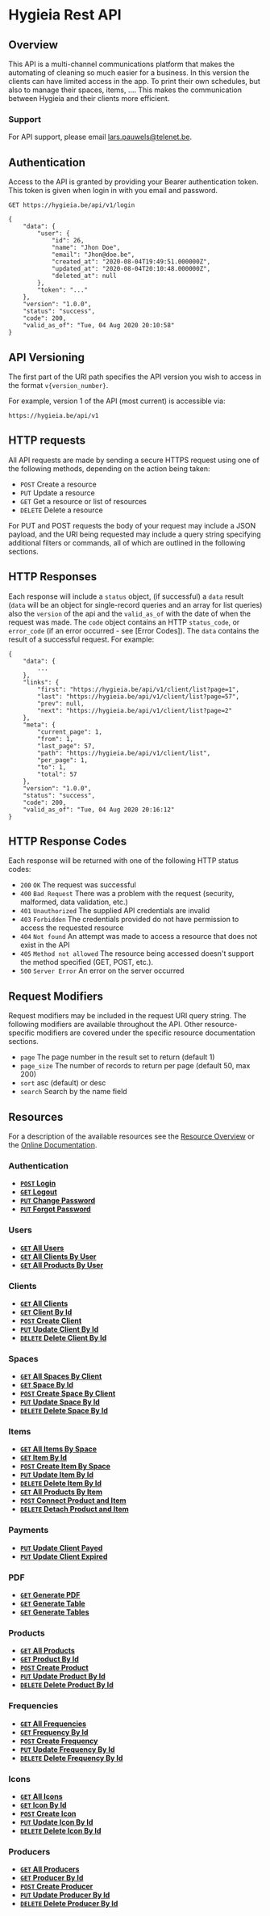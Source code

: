 # Hygieia Rest API

## Overview
This API is a multi-channel communications platform that makes the automating of cleaning so much easier for a business. In this version the clients can have limited access in the app. To print their own schedules, but also to manage their spaces, items, .... This makes the communication between Hygieia and their clients more efficient.  

### Support
For API support, please email lars.pauwels@telenet.be.

## Authentication
Access to the API is granted by providing your Bearer authentication token. This token is given when login in with you email and password.

```no-highlight
GET https://hygieia.be/api/v1/login

{
    "data": {
        "user": {
            "id": 26,
            "name": "Jhon Doe",
            "email": "Jhon@doe.be",
            "created_at": "2020-08-04T19:49:51.000000Z",
            "updated_at": "2020-08-04T20:10:48.000000Z",
            "deleted_at": null
        },
        "token": "..."
    },
    "version": "1.0.0",
    "status": "success",
    "code": 200,
    "valid_as_of": "Tue, 04 Aug 2020 20:10:58"
}
```

## API Versioning
The first part of the URI path specifies the API version you wish to access in the format `v{version_number}`. 

For example, version 1 of the API (most current) is accessible via:

```no-highlight
https://hygieia.be/api/v1
```

## HTTP requests
All API requests are made by sending a secure HTTPS request using one of the following methods, depending on the action being taken:

* `POST` Create a resource
* `PUT` Update a resource
* `GET` Get a resource or list of resources
* `DELETE` Delete a resource

For PUT and POST requests the body of your request may include a JSON payload, and the URI being requested may include a query string specifying additional filters or commands, all of which are outlined in the following sections.

## HTTP Responses
Each response will include a `status` object, (if successful) a `data` result (`data` will be an object for single-record queries and an array for list queries) also the `version` of the api and the `valid_as_of` with the date of when the request was made. The `code` object contains an HTTP `status_code`, or `error_code` (if an error occurred - see [Error Codes]). The `data` contains the result of a successful request.  For example:

```no-highlight
{
    "data": {
        ...
    },
    "links": {
        "first": "https://hygieia.be/api/v1/client/list?page=1",
        "last": "https://hygieia.be/api/v1/client/list?page=57",
        "prev": null,
        "next": "https://hygieia.be/api/v1/client/list?page=2"
    },
    "meta": {
        "current_page": 1,
        "from": 1,
        "last_page": 57,
        "path": "https://hygieia.be/api/v1/client/list",
        "per_page": 1,
        "to": 1,
        "total": 57
    },
    "version": "1.0.0",
    "status": "success",
    "code": 200,
    "valid_as_of": "Tue, 04 Aug 2020 20:16:12"
}
```

## HTTP Response Codes
Each response will be returned with one of the following HTTP status codes:

* `200` `OK` The request was successful
* `400` `Bad Request` There was a problem with the request (security, malformed, data validation, etc.)
* `401` `Unauthorized` The supplied API credentials are invalid
* `403` `Forbidden` The credentials provided do not have permission to access the requested resource
* `404` `Not found` An attempt was made to access a resource that does not exist in the API
* `405` `Method not allowed` The resource being accessed doesn't support the method specified (GET, POST, etc.).
* `500` `Server Error` An error on the server occurred

## Request Modifiers
Request modifiers may be included in the request URI query string. The following modifiers are available throughout the API. Other resource-specific modifiers are covered under the specific resource documentation sections.

* `page` The page number in the result set to return (default 1)
* `page_size` The number of records to return per page (default 50, max 200)
* `sort` asc (default) or desc
* `search` Search by the name field

## Resources
For a description of the available resources see the [Resource Overview](/documentation/v1/README.md) or the [Online Documentation](https://hygieia.be/api/documentation).

### Authentication
- **[<code>POST</code> Login](/documentation/v1/auth/POST_login.md)**
- **[<code>GET</code> Logout](/documentation/v1/auth/GET_logout.md)**
- **[<code>PUT</code> Change Password](/documentation/v1/auth/PUT_change.md)**
- **[<code>PUT</code> Forgot Password](/documentation/v1/auth/PUT_forgot.md)**

### Users
- **[<code>GET</code> All Users](/documentation/v1/users/GET_users.md)**
- **[<code>GET</code> All Clients By User](/documentation/v1/users/GET_clients.md)**
- **[<code>GET</code> All Products By User](/documentation/v1/users/GET_products.md)**

### Clients
- **[<code>GET</code> All Clients](/documentation/v1/clients/GET_clients.md)**
- **[<code>GET</code> Client By Id](/documentation/v1/clients/GET_clientId.md)**
- **[<code>POST</code> Create Client](/documentation/v1/clients/POST_client.md)**
- **[<code>PUT</code> Update Client By Id](/documentation/v1/clients/PUT_clientId.md)**
- **[<code>DELETE</code> Delete Client By Id](/documentation/v1/clients/DELETE_clientId.md)**

### Spaces
- **[<code>GET</code> All Spaces By Client](/documentation/v1/spaces/GET_spaces.md)**
- **[<code>GET</code> Space By Id](/documentation/v1/spaces/GET_spaceId.md)**
- **[<code>POST</code> Create Space By Client](/documentation/v1/spaces/POST_space.md)**
- **[<code>PUT</code> Update Space By Id](/documentation/v1/spaces/PUT_spaceId.md)**
- **[<code>DELETE</code> Delete Space By Id](/documentation/v1/spaces/PUT_spaceId.md)**

### Items
- **[<code>GET</code> All Items By Space](/documentation/v1/items/GET_items.md)**
- **[<code>GET</code> Item By Id](/documentation/v1/items/GET_itemId.md)**
- **[<code>POST</code> Create Item By Space](/documentation/v1/items/POST_item.md)**
- **[<code>PUT</code> Update Item By Id](/documentation/v1/items/PUT_itemId.md)**
- **[<code>DELETE</code> Delete Item By Id](/documentation/v1/items/PUT_itemId.md)**
- **[<code>GET</code> All Products By Item](/documentation/v1/items/GET_productItem.md)**
- **[<code>POST</code> Connect Product and Item](/documentation/v1/items/POST_productItem.md)**
- **[<code>DELETE</code> Detach Product and Item](/documentation/v1/items/DELETE_productItem.md)**

### Payments
- **[<code>PUT</code> Update Client Payed](/documentation/v1/payments/PUT_payed.md)**
- **[<code>PUT</code> Update Client Expired](/documentation/v1/payments/PUT_expired.md)**

### PDF
- **[<code>GET</code> Generate PDF](/documentation/v1/pdf/GET_pdf.md)**
- **[<code>GET</code> Generate Table](/documentation/v1/pdf/GET_table.md)**
- **[<code>GET</code> Generate Tables](/documentation/v1/pdf/GET_tables.md)**

### Products
- **[<code>GET</code> All Products](/documentation/v1/products/GET_products.md)**
- **[<code>GET</code> Product By Id](/documentation/v1/products/GET_productId.md)**
- **[<code>POST</code> Create Product](/documentation/v1/products/POST_product.md)**
- **[<code>PUT</code> Update Product By Id](/documentation/v1/products/PUT_productId.md)**
- **[<code>DELETE</code> Delete Product By Id](/documentation/v1/products/PUT_productId.md)**

### Frequencies
- **[<code>GET</code> All Frequencies](/documentation/v1/frequencies/GET_frequencies.md)**
- **[<code>GET</code> Frequency By Id](/documentation/v1/frequencies/GET_frequencyId.md)**
- **[<code>POST</code> Create Frequency](/documentation/v1/frequencies/POST_frequency.md)**
- **[<code>PUT</code> Update Frequency By Id](/documentation/v1/frequencies/PUT_frequencyId.md)**
- **[<code>DELETE</code> Delete Frequency By Id](/documentation/v1/frequencies/PUT_frequencyId.md)**

### Icons
- **[<code>GET</code> All Icons](/documentation/v1/icons/GET_icons.md)**
- **[<code>GET</code> Icon By Id](/documentation/v1/icons/GET_iconId.md)**
- **[<code>POST</code> Create Icon](/documentation/v1/icons/POST_icon.md)**
- **[<code>PUT</code> Update Icon By Id](/documentation/v1/icons/PUT_iconId.md)**
- **[<code>DELETE</code> Delete Icon By Id](/documentation/v1/icons/PUT_iconId.md)**

### Producers
- **[<code>GET</code> All Producers](/documentation/v1/producers/GET_producers.md)**
- **[<code>GET</code> Producer By Id](/documentation/v1/producers/GET_producerId.md)**
- **[<code>POST</code> Create Producer](/documentation/v1/producers/POST_producer.md)**
- **[<code>PUT</code> Update Producer By Id](/documentation/v1/producers/PUT_producerId.md)**
- **[<code>DELETE</code> Delete Producer By Id](/documentation/v1/producers/PUT_producerId.md)**